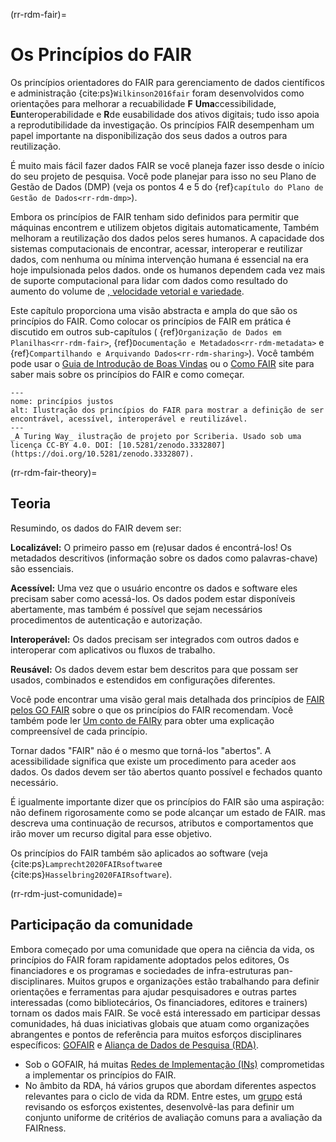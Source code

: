 (rr-rdm-fair)=
# Os Princípios do FAIR

Os princípios orientadores do FAIR para gerenciamento de dados científicos e administração {cite:ps}`Wilkinson2016fair` foram desenvolvidos como orientações para melhorar a recuabilidade **F** **Uma**ccessibilidade, **Eu**nteroperabilidade e **R**de eusabilidade dos ativos digitais; tudo isso apoia a reprodutibilidade da investigação. Os princípios FAIR desempenham um papel importante na disponibilização dos seus dados a outros para reutilização.

É muito mais fácil fazer dados FAIR se você planeja fazer isso desde o início do seu projeto de pesquisa. Você pode planejar para isso no seu Plano de Gestão de Dados (DMP) (veja os pontos 4 e 5 do {ref}`capítulo do Plano de Gestão de Dados<rr-rdm-dmp>`).

Embora os princípios de FAIR tenham sido definidos para permitir que máquinas encontrem e utilizem objetos digitais automaticamente, Também melhoram a reutilização dos dados pelos seres humanos. A capacidade dos sistemas computacionais de encontrar, acessar, interoperar e reutilizar dados, com nenhuma ou mínima intervenção humana é essencial na era hoje impulsionada pelos dados. onde os humanos dependem cada vez mais de suporte computacional para lidar com dados como resultado do aumento do volume de [, velocidade vetorial e variedade](https://www.zdnet.com/article/volume-velocity-and-variety-understanding-the-three-vs-of-big-data/).

Este capítulo proporciona uma visão abstracta e ampla do que são os princípios do FAIR. Como colocar os princípios de FAIR em prática é discutido em outros sub-capítulos ( {ref}`Organização de Dados em Planilhas<rr-rdm-fair>`, {ref}`Documentação e Metadados<rr-rdm-metadata>` e {ref}`Compartilhando e Arquivando Dados<rr-rdm-sharing>`). Você também pode usar o [Guia de Introdução de Boas Vindas](https://f1000researchdata.s3.amazonaws.com/resources/FAIR_Open_GettingStarted.pdf) ou o [Como FAIR](https://howtofair.dk/) site para saber mais sobre os princípios do FAIR e como começar.

```{figure} ../../figures/fair-principles.jpg
---
nome: princípios justos
alt: Ilustração dos princípios do FAIR para mostrar a definição de ser encontrável, acessível, interoperável e reutilizável.
---
_A Turing Way_ ilustração de projeto por Scriberia. Usado sob uma licença CC-BY 4.0. DOI: [10.5281/zenodo.3332807](https://doi.org/10.5281/zenodo.3332807).
```

(rr-rdm-fair-theory)=
## Teoria

Resumindo, os dados do FAIR devem ser:

**Localizável:** O primeiro passo em (re)usar dados é encontrá-los! Os metadados descritivos (informação sobre os dados como palavras-chave) são essenciais.

**Acessível:** Uma vez que o usuário encontre os dados e software eles precisam saber como acessá-los. Os dados podem estar disponíveis abertamente, mas também é possível que sejam necessários procedimentos de autenticação e autorização.

**Interoperável:** Os dados precisam ser integrados com outros dados e interoperar com aplicativos ou fluxos de trabalho.

**Reusável:** Os dados devem estar bem descritos para que possam ser usados, combinados e estendidos em configurações diferentes.

Você pode encontrar uma visão geral mais detalhada dos princípios de [FAIR pelos GO FAIR](https://www.go-fair.org/fair-principles) sobre o que os princípios do FAIR recomendam. Você também pode ler [Um conto de FAIRy](https://doi.org/10.5281/zenodo.2248200) para obter uma explicação compreensível de cada princípio.

Tornar dados "FAIR" não é o mesmo que torná-los "abertos". A acessibilidade significa que existe um procedimento para aceder aos dados. Os dados devem ser tão abertos quanto possível e fechados quanto necessário.

É igualmente importante dizer que os princípios do FAIR são uma aspiração: não definem rigorosamente como se pode alcançar um estado de FAIR. mas descreva uma continuação de recursos, atributos e comportamentos que irão mover um recurso digital para esse objetivo.

Os princípios do FAIR também são aplicados ao software (veja {cite:ps}`Lamprecht2020FAIRsoftware`e {cite:ps}`Hasselbring2020FAIRsoftware`).


(rr-rdm-just-comunidade)=
## Participação da comunidade

Embora começado por uma comunidade que opera na ciência da vida, os princípios do FAIR foram rapidamente adoptados pelos editores, Os financiadores e os programas e sociedades de infra-estruturas pan-disciplinares. Muitos grupos e organizações estão trabalhando para definir orientações e ferramentas para ajudar pesquisadores e outras partes interessadas (como bibliotecários, Os financiadores, editores e trainers) tornam os dados mais FAIR. Se você está interessado em participar dessas comunidades, há duas iniciativas globais que atuam como organizações abrangentes e pontos de referência para muitos esforços disciplinares específicos: [GOFAIR](https://www.go-fair.org) e [Aliança de Dados de Pesquisa (RDA)](https://www.rd-alliance.org).
* Sob o GOFAIR, há muitas [Redes de Implementação (INs)](https://www.go-fair.org/implementation-networks) comprometidas a implementar os princípios do FAIR.
* No âmbito da RDA, há vários grupos que abordam diferentes aspectos relevantes para o ciclo de vida da RDM. Entre estes, um [grupo](https://www.rd-alliance.org/groups/fair-data-maturity-model-wg) está revisando os esforços existentes, desenvolvê-las para definir um conjunto uniforme de critérios de avaliação comuns para a avaliação da FAIRness.
